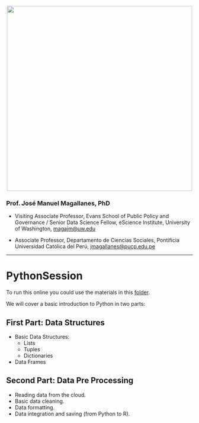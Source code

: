 <br> 
<center><img src="https://i.imgur.com/hkb7Bq7.png" width="500"></center>


### Prof. José Manuel Magallanes, PhD

* Visiting Associate Professor, Evans School of Public Policy and Governance / Senior Data Science Fellow, eScience Institute, University of Washington, [magajm@uw.edu](mailto:magajm@uw.edu)

* Associate Professor, Departamento de Ciencias Sociales, Pontificia Universidad Católica del Perú, [jmagallanes@pucp.edu.pe](mailto:jmagallanes@pucp.edu.pe)

_____



# PythonSession

To run this online you could use the materials in this [folder](https://drive.google.com/drive/folders/19TFtBnOGpfgPtzHhqsqHPNX1eTs2DDRM?usp=sharing).

We will cover a basic introduction to Python in two parts:

## First Part: Data Structures

* Basic Data Structures:
  - Lists
  - Tuples
  - Dictionaries
* Data Frames

## Second Part: Data Pre Processing

* Reading data from the cloud.
* Basic data cleaning.
* Data formatting.
* Data integration and saving (from Python to R).
